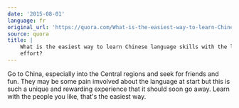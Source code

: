 ```yaml
---
date: '2015-08-01'
language: fr
original_url: 'https://quora.com/What-is-the-easiest-way-to-learn-Chinese-language-skills-with-the-least-effort/answer/Clément-Renaud'
source: quora
title: |
    What is the easiest way to learn Chinese language skills with the least
    effort?
---
```


Go to China, especially into the Central regions and seek for friends
and fun. They may be some pain imvolved about the language at start but
this is such a unique and rewarding experience that it should soon go
away. Learn with the people you like, that\'s the easiest way.

